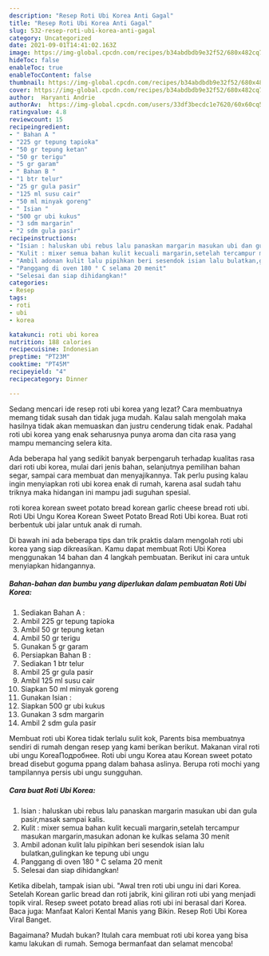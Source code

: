 ```yaml
---
description: "Resep Roti Ubi Korea Anti Gagal"
title: "Resep Roti Ubi Korea Anti Gagal"
slug: 532-resep-roti-ubi-korea-anti-gagal
category: Uncategorized
date: 2021-09-01T14:41:02.163Z
image: https://img-global.cpcdn.com/recipes/b34abdbdb9e32f52/680x482cq70/roti-ubi-korea-foto-resep-utama.jpg
hideToc: false
enableToc: true
enableTocContent: false
thumbnail: https://img-global.cpcdn.com/recipes/b34abdbdb9e32f52/680x482cq70/roti-ubi-korea-foto-resep-utama.jpg
cover: https://img-global.cpcdn.com/recipes/b34abdbdb9e32f52/680x482cq70/roti-ubi-korea-foto-resep-utama.jpg
author:  Haryanti Andrie
authorAv:  https://img-global.cpcdn.com/users/33df3becdc1e7620/60x60cq50/avatar.jpg
ratingvalue: 4.8
reviewcount: 15
recipeingredient:
- " Bahan A "
- "225 gr tepung tapioka"
- "50 gr tepung ketan"
- "50 gr terigu"
- "5 gr garam"
- " Bahan B "
- "1 btr telur"
- "25 gr gula pasir"
- "125 ml susu cair"
- "50 ml minyak goreng"
- " Isian "
- "500 gr ubi kukus"
- "3 sdm margarin"
- "2 sdm gula pasir"
recipeinstructions:
- "Isian : haluskan ubi rebus lalu panaskan margarin masukan ubi dan gula pasir,masak sampai kalis."
- "Kulit : mixer semua bahan kulit kecuali margarin,setelah tercampur masukan margarin,masukan adonan ke kulkas selama 30 menit"
- "Ambil adonan kulit lalu pipihkan beri sesendok isian lalu bulatkan,gulingkan ke tepung ubi ungu"
- "Panggang di oven 180 ° C selama 20 menit"
- "Selesai dan siap dihidangkan!"
categories:
- Resep
tags:
- roti
- ubi
- korea

katakunci: roti ubi korea 
nutrition: 188 calories
recipecuisine: Indonesian
preptime: "PT23M"
cooktime: "PT45M"
recipeyield: "4"
recipecategory: Dinner

---
```



Sedang mencari ide resep roti ubi korea yang lezat? Cara membuatnya memang tidak susah dan tidak juga mudah. Kalau salah mengolah maka hasilnya tidak akan memuaskan dan justru cenderung tidak enak. Padahal roti ubi korea yang enak seharusnya punya aroma dan cita rasa yang mampu memancing selera kita.


Ada beberapa hal yang sedikit banyak berpengaruh terhadap kualitas rasa dari roti ubi korea, mulai dari jenis bahan, selanjutnya pemilihan bahan segar, sampai cara membuat dan menyajikannya. Tak perlu pusing kalau ingin menyiapkan roti ubi korea enak di rumah, karena asal sudah tahu triknya maka hidangan ini mampu jadi suguhan spesial.

roti korea korean sweet potato bread korean garlic cheese bread roti ubi. Roti Ubi Ungu Korea Korean Sweet Potato Bread Roti Ubi korea. Buat roti berbentuk ubi jalar untuk anak di rumah.


Di bawah ini ada beberapa tips dan trik praktis dalam mengolah roti ubi korea yang siap dikreasikan. Kamu dapat membuat Roti Ubi Korea menggunakan 14 bahan dan 4 langkah pembuatan. Berikut ini cara untuk menyiapkan hidangannya.

<!--inarticleads1-->

##### Bahan-bahan dan bumbu yang diperlukan dalam pembuatan Roti Ubi Korea:

1. Sediakan  Bahan A :
1. Ambil 225 gr tepung tapioka
1. Ambil 50 gr tepung ketan
1. Ambil 50 gr terigu
1. Gunakan 5 gr garam
1. Persiapkan  Bahan B :
1. Sediakan 1 btr telur
1. Ambil 25 gr gula pasir
1. Ambil 125 ml susu cair
1. Siapkan 50 ml minyak goreng
1. Gunakan  Isian :
1. Siapkan 500 gr ubi kukus
1. Gunakan 3 sdm margarin
1. Ambil 2 sdm gula pasir


Membuat roti ubi Korea tidak terlalu sulit kok, Parents bisa membuatnya sendiri di rumah dengan resep yang kami berikan berikut. Makanan viral roti ubi ungu KoreaПодробнее. Roti ubi ungu Korea atau Korean sweet potato bread disebut goguma ppang dalam bahasa aslinya. Berupa roti mochi yang tampilannya persis ubi ungu sungguhan. 

<!--inarticleads2-->

##### Cara buat Roti Ubi Korea:

1. Isian : haluskan ubi rebus lalu panaskan margarin masukan ubi dan gula pasir,masak sampai kalis.
1. Kulit : mixer semua bahan kulit kecuali margarin,setelah tercampur masukan margarin,masukan adonan ke kulkas selama 30 menit
1. Ambil adonan kulit lalu pipihkan beri sesendok isian lalu bulatkan,gulingkan ke tepung ubi ungu
1. Panggang di oven 180 ° C selama 20 menit
1. Selesai dan siap dihidangkan!

Ketika dibelah, tampak isian ubi. &#34;Awal tren roti ubi ungu ini dari Korea. Setelah Korean garlic bread dan roti jabrik, kini giliran roti ubi yang menjadi topik viral. Resep sweet potato bread alias roti ubi ini berasal dari Korea. Baca juga: Manfaat Kalori Kental Manis yang Bikin. Resep Roti Ubi Korea Viral Banget. 

Bagaimana? Mudah bukan? Itulah cara membuat roti ubi korea yang bisa kamu lakukan di rumah. Semoga bermanfaat dan selamat mencoba!
